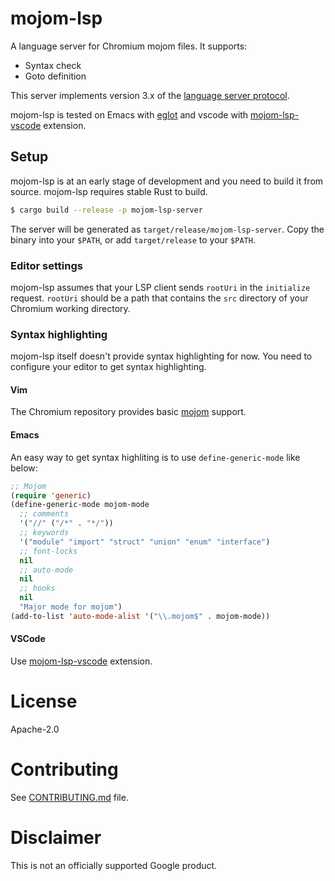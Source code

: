 # mojom-lsp

A language server for Chromium mojom files. It supports:

- Syntax check
- Goto definition

This server implements version 3.x of the [language server protocol](https://microsoft.github.io/language-server-protocol/specification).

mojom-lsp is tested on Emacs with [eglot](https://github.com/joaotavora/eglot) and vscode with [mojom-lsp-vscode](./mojom-lsp-vscode) extension.

## Setup

mojom-lsp is at an early stage of development and you need to build it from source. mojom-lsp requires stable Rust to build.

```sh
$ cargo build --release -p mojom-lsp-server
```

The server will be generated as `target/release/mojom-lsp-server`. Copy the binary into your `$PATH`, or add `target/release` to your `$PATH`.

### Editor settings

mojom-lsp assumes that your LSP client sends `rootUri` in the `initialize` request. `rootUri` should be a path that contains the `src` directory of your Chromium working directory.

### Syntax highlighting

mojom-lsp itself doesn't provide syntax highlighting for now. You need to configure your editor to get syntax highlighting.

#### Vim

The Chromium repository provides basic [mojom](https://chromium.googlesource.com/chromium/src.git/+/refs/heads/master/tools/vim/mojom/) support.

#### Emacs

An easy way to get syntax highliting is to use `define-generic-mode` like below:

```lisp
;; Mojom
(require 'generic)
(define-generic-mode mojom-mode
  ;; comments
  '("//" ("/*" . "*/"))
  ;; keywords
  '("module" "import" "struct" "union" "enum" "interface")
  ;; font-locks
  nil
  ;; auto-mode
  nil
  ;; hooks
  nil
  "Major mode for mojom")
(add-to-list 'auto-mode-alist '("\\.mojom$" . mojom-mode))
```

#### VSCode

Use [mojom-lsp-vscode](./mojom-lsp-vscode) extension.

# License

Apache-2.0

# Contributing

See [CONTRIBUTING.md](CONTRIBUTING.md) file.

# Disclaimer

This is not an officially supported Google product.
